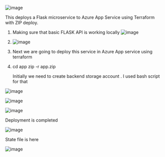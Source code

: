 ![image](https://github.com/user-attachments/assets/4c5a0425-1588-4d88-8cef-24ef1d2d472d)

This deploys a Flask microservice to Azure App Service using Terraform with ZIP deploy.
1. Making sure that basic FLASK API is working locally ![image](https://github.com/user-attachments/assets/f8621143-a819-4d80-8c07-2ad5b9ff8dea)
2. ![image](https://github.com/user-attachments/assets/9bf16562-3609-44d5-adad-85bae254bc41)
3. Next we are going to deploy this service in Azure App service using terraform
4. cd app
    zip -r app.zip

   Initially we need to create backend storage account . I used bash script for that

 ![image](https://github.com/user-attachments/assets/3e01c7e5-01ae-47c4-a86b-1a30514585b5)

![image](https://github.com/user-attachments/assets/536a8e98-bbba-4306-a306-779c477f6e32)

![image](https://github.com/user-attachments/assets/0f4a65a4-ebf9-438c-9f14-05c788d3aedf)

Deployment is completed

![image](https://github.com/user-attachments/assets/473b8c61-078b-4ee2-a915-81aa22d78d8a)


State file is here

![image](https://github.com/user-attachments/assets/e982a708-5211-4a3f-ba2b-6e3312270dc9)




